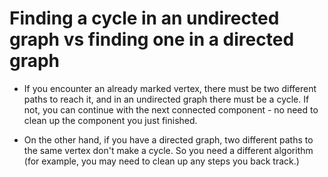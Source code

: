 # Finding a cycle in an undirected graph vs finding one in a directed graph

- If you encounter an already marked vertex, there must be two different paths to reach it, and in an undirected graph there must be a cycle. 
  If not, you can continue with the next connected component - no need to clean up the component you just finished.

- On the other hand, if you have a directed graph, two different paths to the same vertex don't make a cycle. 
  So you need a different algorithm (for example, you may need to clean up any steps you back track.)
